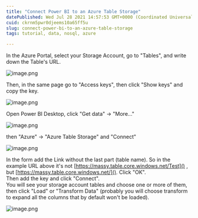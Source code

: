```yaml
---
title: "Connect Power BI to an Azure Table Storage"
datePublished: Wed Jul 28 2021 14:57:53 GMT+0000 (Coordinated Universal Time)
cuid: ckrnm5pwr0djeems10a65ff5u
slug: connect-power-bi-to-an-azure-table-storage
tags: tutorial, data, nosql, azure

---
```


In the Azure Portal, select your Storage Account, go to "Tables", and write down the Table's URL.  

![image.png](https://cdn.hashnode.com/res/hashnode/image/upload/v1627481014775/3jqHuCFeA.png)  

Then, in the same page go to "Access keys", then click "Show keys" and copy the key.  

![image.png](https://cdn.hashnode.com/res/hashnode/image/upload/v1627481643787/5JwNsf_KQ.png)  

Open Power BI Desktop, click "Get data" -> "More..."  

![image.png](https://cdn.hashnode.com/res/hashnode/image/upload/v1627483074813/kLlnHf0zHX.png)  

then "Azure" -> "Azure Table Storage" and "Connect"   

![image.png](https://cdn.hashnode.com/res/hashnode/image/upload/v1627483207272/JQPTMUVzi.png)  

In the form add the Link without the last part (table name). So in the example URL above it's not 
 [https://massy.table.core.windows.net/Test]() , but  [https://massy.table.core.windows.net/](). Click "OK".  
Then add the key and click "Connect".  
You will see your storage account tables and choose one or more of them, then click "Load" or "Transform Data" (probably you will choose transform to expand all the columns that by default won't be loaded).

![image.png](https://cdn.hashnode.com/res/hashnode/image/upload/v1627484077942/0lOA_nrqw.png)  


